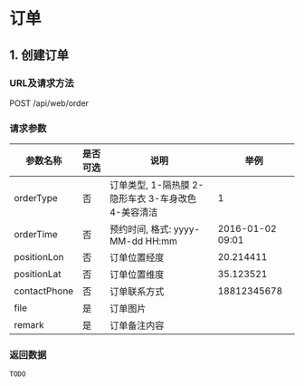# 订单
## 1. 创建订单

### URL及请求方法
POST /api/web/order

### 请求参数

| 参数名称 | 是否可选 | 说明 | 举例 |
| ------ | -------- | ---- | --- |
| orderType | 否 | 订单类型, 1-隔热膜 2-隐形车衣 3-车身改色 4-美容清洁 | 1 |
| orderTime | 否 | 预约时间, 格式: yyyy-MM-dd HH:mm | 2016-01-02 09:01 |
| positionLon | 否 | 订单位置经度 | 20.214411 |
| positionLat | 否 | 订单位置维度 | 35.123521 |
| contactPhone | 否 | 订单联系方式 | 18812345678 |
| file | 是 | 订单图片 | |
| remark | 是 | 订单备注内容 |  |

### 返回数据

````
TODO
````

